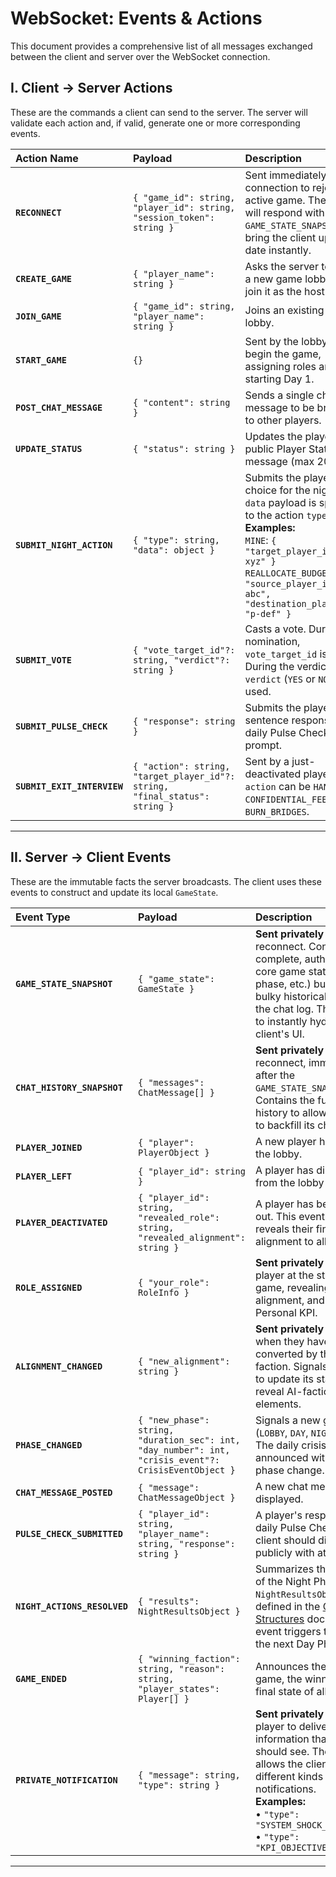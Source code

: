 # WebSocket: Events & Actions

This document provides a comprehensive list of all messages exchanged between the client and server over the WebSocket connection.

## I. Client → Server Actions

These are the commands a client can send to the server. The server will validate each action and, if valid, generate one or more corresponding events.

| Action Name | Payload | Description |
| :--- | :--- | :--- |
| **`RECONNECT`** | `{ "game_id": string, "player_id": string, "session_token": string }` | Sent immediately upon connection to rejoin an active game. The server will respond with a `GAME_STATE_SNAPSHOT` to bring the client up-to-date instantly. |
| **`CREATE_GAME`** | `{ "player_name": string }` | Asks the server to create a new game lobby and join it as the host. |
| **`JOIN_GAME`** | `{ "game_id": string, "player_name": string }` | Joins an existing game lobby. |
| **`START_GAME`** | `{}` | Sent by the lobby host to begin the game, assigning roles and starting Day 1. |
| **`POST_CHAT_MESSAGE`**| `{ "content": string }` | Sends a single chat message to be broadcast to other players. |
| **`UPDATE_STATUS`**| `{ "status": string }` | Updates the player's public Player Status message (max 20 chars). |
| **`SUBMIT_NIGHT_ACTION`**| `{ "type": string, "data": object }` | Submits the player's choice for the night. The `data` payload is specific to the action `type`. <br> **Examples:** <br> `MINE`: `{ "target_player_id": "p-xyz" }` <br> `REALLOCATE_BUDGET`: `{ "source_player_id": "p-abc", "destination_player_id": "p-def" }` |
| **`SUBMIT_VOTE`** | `{ "vote_target_id"?: string, "verdict"?: string }` | Casts a vote. During nomination, `vote_target_id` is used. During the verdict, `verdict` (`YES` or `NO`) is used. |
| **`SUBMIT_PULSE_CHECK`**| `{ "response": string }` | Submits the player's one-sentence response to the daily Pulse Check prompt. |
| **`SUBMIT_EXIT_INTERVIEW`**| `{ "action": string, "target_player_id"?: string, "final_status": string }` | Sent by a just-deactivated player. `action` can be `HANDOFF`, `CONFIDENTIAL_FEEDBACK`, or `BURN_BRIDGES`. |

---

## II. Server → Client Events

These are the immutable facts the server broadcasts. The client uses these events to construct and update its local `GameState`.


| Event Type | Payload | Description |
| :--- | :--- | :--- |
| **`GAME_STATE_SNAPSHOT`**| `{ "game_state": GameState }` | **Sent privately** upon reconnect. Contains the complete, authoritative core game state (players, phase, etc.) but omits bulky historical data like the chat log. This is used to instantly hydrate the client's UI. |
| **`CHAT_HISTORY_SNAPSHOT`**| `{ "messages": ChatMessage[] }` | **Sent privately** upon reconnect, immediately after the `GAME_STATE_SNAPSHOT`. Contains the full chat history to allow the client to backfill its chat panel. |
| **`PLAYER_JOINED`** | `{ "player": PlayerObject }` | A new player has joined the lobby. |
| **`PLAYER_LEFT`** | `{ "player_id": string }` | A player has disconnected from the lobby or game. |
| **`PLAYER_DEACTIVATED`** | `{ "player_id": string, "revealed_role": string, "revealed_alignment": string }` | A player has been voted out. This event crucially reveals their final role and alignment to all players. |
| **`ROLE_ASSIGNED`** | `{ "your_role": RoleInfo }` | **Sent privately** to each player at the start of the game, revealing their role, alignment, and secret Personal KPI. |
| **`ALIGNMENT_CHANGED`** | `{ "new_alignment": string }` | **Sent privately** to a player when they have been converted by the AI faction. Signals the client to update its state and reveal AI-faction UI elements. |
| **`PHASE_CHANGED`** | `{ "new_phase": string, "duration_sec": int, "day_number": int, "crisis_event"?: CrisisEventObject }` | Signals a new game phase (`LOBBY`, `DAY`, `NIGHT`, `END`). The daily crisis event is announced with the `DAY` phase change. |
| **`CHAT_MESSAGE_POSTED`**| `{ "message": ChatMessageObject }` | A new chat message to be displayed. |
| **`PULSE_CHECK_SUBMITTED`**| `{ "player_id": string, "player_name": string, "response": string }` | A player's response to the daily Pulse Check. The client should display this publicly with attribution. |
| **`NIGHT_ACTIONS_RESOLVED`**| `{ "results": NightResultsObject }` | Summarizes the outcomes of the Night Phase. The full `NightResultsObject` is defined in the [Core Data Structures](./02-data-structures.md) document. This event triggers the start of the next Day Phase. |
| **`GAME_ENDED`** | `{ "winning_faction": string, "reason": string, "player_states": Player[] }` | Announces the end of the game, the winner, and the final state of all players. |
| **`PRIVATE_NOTIFICATION`**| `{ "message": string, "type": string }` | **Sent privately** to a single player to deliver sensitive information that only they should see. The `type` field allows the client to handle different kinds of notifications. <br> **Examples:** <br> • `"type": "SYSTEM_SHOCK_AFFLICTED"` <br> • `"type": "KPI_OBJECTIVE_COMPLETED"`|
---